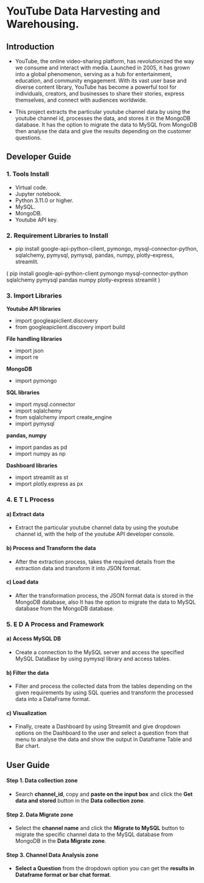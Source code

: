 # YouTube Data Harvesting and Warehousing.

## Introduction 

* YouTube, the online video-sharing platform, has revolutionized the way we consume and interact with media. Launched in 2005, it has grown into a global phenomenon, serving as a hub for entertainment, education, and community engagement. With its vast user base and diverse content library, YouTube has become a powerful tool for individuals, creators, and businesses to share their stories, express themselves, and connect with audiences worldwide.

* This project extracts the particular youtube channel data by using the youtube channel id, processes the data, and stores it in the MongoDB database. It has the option to migrate the data to MySQL from MongoDB then analyse the data and give the results depending on the customer questions.



## Developer Guide 

### 1. Tools Install

* Virtual code.
* Jupyter notebook.
* Python 3.11.0 or higher.
* MySQL.
* MongoDB.
* Youtube API key.

### 2. Requirement Libraries to Install

* pip install google-api-python-client, pymongo, mysql-connector-python, sqlalchemy, pymysql, pymysql, pandas, numpy, 
  plotly-express, streamlit.
  
 ( pip install google-api-python-client pymongo mysql-connector-python sqlalchemy pymysql pandas numpy plotly-express streamlit )
 
### 3. Import Libraries

**Youtube API libraries**
* import googleapiclient.discovery
* from googleapiclient.discovery import build

**File handling libraries**
* import json
* import re

**MongoDB**
* import pymongo

**SQL libraries**
* import mysql.connector
* import sqlalchemy
* from sqlalchemy import create_engine
* import pymysql

**pandas, numpy**
* import pandas as pd
* import numpy as np

**Dashboard libraries**
* import streamlit as st
* import plotly.express as px

### 4. E T L Process

#### a) Extract data

* Extract the particular youtube channel data by using the youtube channel id, with the help of the youtube API developer console.

#### b) Process and Transform the data

* After the extraction process, takes the required details from the extraction data and transform it into JSON format.

#### c) Load  data 

* After the transformation process, the JSON format data is stored in the MongoDB database, also It has the option to migrate the data to MySQL database from the MongoDB database.

### 5. E D A Process and Framework

#### a) Access MySQL DB 

* Create a connection to the MySQL server and access the specified MySQL DataBase by using pymysql library and access tables.

#### b) Filter the data

* Filter and process the collected data from the tables depending on the given requirements by using SQL queries and transform the processed data into a DataFrame format.

#### c) Visualization 

* Finally, create a Dashboard by using Streamlit and give dropdown options on the Dashboard to the user and select a question from that menu to analyse the data and show the output in Dataframe Table and Bar chart.


## User Guide

#### Step 1. Data collection zone

* Search **channel_id**, copy and **paste on the input box** and click the **Get data and stored** button in the **Data collection zone**.

#### Step 2. Data Migrate zone

* Select the **channel name** and click the **Migrate to MySQL** button to migrate the specific channel data to the MySQL database from MongoDB in the **Data Migrate zone**.

#### Step 3. Channel Data Analysis zone

* **Select a Question** from the dropdown option you can get the **results in Dataframe format or bar chat format**.

